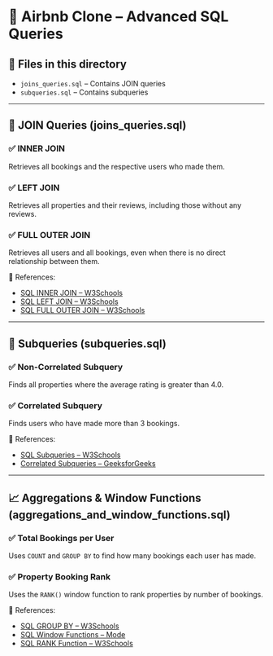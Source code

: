 # 🧩 Airbnb Clone – Advanced SQL Queries

## 📄 Files in this directory

- `joins_queries.sql` – Contains JOIN queries
- `subqueries.sql` – Contains subqueries

---

## 🔗 JOIN Queries (joins_queries.sql)

### ✅ INNER JOIN  
Retrieves all bookings and the respective users who made them.

### ✅ LEFT JOIN  
Retrieves all properties and their reviews, including those without any reviews.

### ✅ FULL OUTER JOIN  
Retrieves all users and all bookings, even when there is no direct relationship between them.

🔗 References:  
- [SQL INNER JOIN – W3Schools](https://www.w3schools.com/sql/sql_join_inner.asp)  
- [SQL LEFT JOIN – W3Schools](https://www.w3schools.com/sql/sql_join_left.asp)  
- [SQL FULL OUTER JOIN – W3Schools](https://www.w3schools.com/sql/sql_join_full.asp)

---

## 🧠 Subqueries (subqueries.sql)

### ✅ Non-Correlated Subquery  
Finds all properties where the average rating is greater than 4.0.

### ✅ Correlated Subquery  
Finds users who have made more than 3 bookings.

🔗 References:  
- [SQL Subqueries – W3Schools](https://www.w3schools.com/sql/sql_subqueries.asp)  
- [Correlated Subqueries – GeeksforGeeks](https://www.geeksforgeeks.org/sql-correlated-subqueries/)

---

## 📈 Aggregations & Window Functions (aggregations_and_window_functions.sql)

### ✅ Total Bookings per User  
Uses `COUNT` and `GROUP BY` to find how many bookings each user has made.

### ✅ Property Booking Rank  
Uses the `RANK()` window function to rank properties by number of bookings.

🔗 References:  
- [SQL GROUP BY – W3Schools](https://www.w3schools.com/sql/sql_groupby.asp)  
- [SQL Window Functions – Mode](https://mode.com/sql-tutorial/sql-window-functions/)  
- [SQL RANK Function – W3Schools](https://www.w3schools.com/sql/func_sqlserver_rank.asp)

